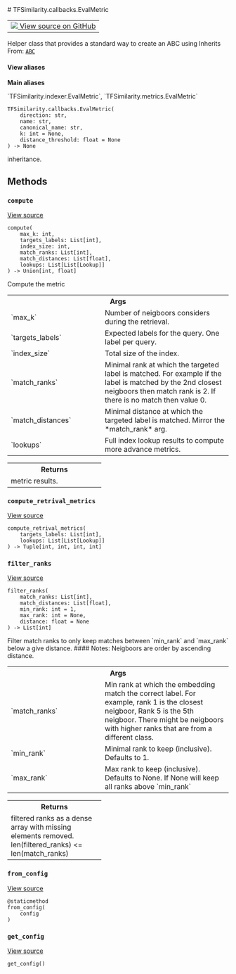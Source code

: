 
<div itemscope itemtype="http://developers.google.com/ReferenceObject">
<meta itemprop="name" content="TFSimilarity.callbacks.EvalMetric" />
<meta itemprop="path" content="Stable" />
<meta itemprop="property" content="__init__"/>
<meta itemprop="property" content="compute"/>
<meta itemprop="property" content="compute_retrival_metrics"/>
<meta itemprop="property" content="filter_ranks"/>
<meta itemprop="property" content="from_config"/>
<meta itemprop="property" content="get_config"/>
</div>
# TFSimilarity.callbacks.EvalMetric
<!-- Insert buttons and diff -->
<table class="tfo-notebook-buttons tfo-api nocontent" align="left">
<td>
  <a target="_blank" href="https://github.com/tensorflow/similarity/blob/main/tensorflow_similarity/metrics.py#L9-L157">
    <img src="https://www.tensorflow.org/images/GitHub-Mark-32px.png" />
    View source on GitHub
  </a>
</td>
</table>

Helper class that provides a standard way to create an ABC using
Inherits From: [`ABC`](../../TFSimilarity/distances/ABC.md)
<section class="expandable">
  <h4 class="showalways">View aliases</h4>
  <p>
<b>Main aliases</b>
<p>`TFSimilarity.indexer.EvalMetric`, `TFSimilarity.metrics.EvalMetric`</p>
</p>
</section>
<pre class="devsite-click-to-copy prettyprint lang-py tfo-signature-link">
<code>TFSimilarity.callbacks.EvalMetric(
    direction: str,
    name: str,
    canonical_name: str,
    k: int = None,
    distance_threshold: float = None
) -> None
</code></pre>

<!-- Placeholder for "Used in" -->
inheritance.
## Methods
<h3 id="compute"><code>compute</code></h3>
<a target="_blank" href="https://github.com/tensorflow/similarity/blob/main/tensorflow_similarity/metrics.py#L47-L74">View source</a>
<pre class="devsite-click-to-copy prettyprint lang-py tfo-signature-link">
<code>compute(
    max_k: int,
    targets_labels: List[int],
    index_size: int,
    match_ranks: List[int],
    match_distances: List[float],
    lookups: List[List[Lookup]]
) -> Union[int, float]
</code></pre>
Compute the metric

<!-- Tabular view -->
 <table class="responsive fixed orange">
<colgroup><col width="214px"><col></colgroup>
<tr><th colspan="2">Args</th></tr>
<tr>
<td>
`max_k`
</td>
<td>
Number of neigboors considers during the retrieval.
</td>
</tr><tr>
<td>
`targets_labels`
</td>
<td>
Expected labels for the query. One label per query.
</td>
</tr><tr>
<td>
`index_size`
</td>
<td>
Total size of the index.
</td>
</tr><tr>
<td>
`match_ranks`
</td>
<td>
Minimal rank at which the targeted label is matched.
For example if the label is matched by the 2nd closest neigboors
then match rank is 2. If there is no match then value 0.
</td>
</tr><tr>
<td>
`match_distances`
</td>
<td>
Minimal distance at which the targeted label is
matched. Mirror the *match_rank* arg.
</td>
</tr><tr>
<td>
`lookups`
</td>
<td>
Full index lookup results to compute more advance metrics.
</td>
</tr>
</table>

<!-- Tabular view -->
 <table class="responsive fixed orange">
<colgroup><col width="214px"><col></colgroup>
<tr><th colspan="2">Returns</th></tr>
<tr class="alt">
<td colspan="2">
metric results.
</td>
</tr>
</table>

<h3 id="compute_retrival_metrics"><code>compute_retrival_metrics</code></h3>
<a target="_blank" href="https://github.com/tensorflow/similarity/blob/main/tensorflow_similarity/metrics.py#L137-L157">View source</a>
<pre class="devsite-click-to-copy prettyprint lang-py tfo-signature-link">
<code>compute_retrival_metrics(
    targets_labels: List[int],
    lookups: List[List[Lookup]]
) -> Tuple[int, int, int, int]
</code></pre>


<h3 id="filter_ranks"><code>filter_ranks</code></h3>
<a target="_blank" href="https://github.com/tensorflow/similarity/blob/main/tensorflow_similarity/metrics.py#L89-L135">View source</a>
<pre class="devsite-click-to-copy prettyprint lang-py tfo-signature-link">
<code>filter_ranks(
    match_ranks: List[int],
    match_distances: List[float],
    min_rank: int = 1,
    max_rank: int = None,
    distance: float = None
) -> List[int]
</code></pre>
Filter match ranks to only keep matches between `min_rank`
and `max_rank` below a give distance.
#### Notes:
Neigboors are order by ascending distance.


<!-- Tabular view -->
 <table class="responsive fixed orange">
<colgroup><col width="214px"><col></colgroup>
<tr><th colspan="2">Args</th></tr>
<tr>
<td>
`match_ranks`
</td>
<td>
Min rank at which the embedding match the correct
label. For example, rank 1 is the closest neigboor,
Rank 5 is the 5th neigboor. There might be neigboors with
higher ranks that are from a different class.
</td>
</tr><tr>
<td>
`min_rank`
</td>
<td>
Minimal rank to keep (inclusive). Defaults to 1.
</td>
</tr><tr>
<td>
`max_rank`
</td>
<td>
Max rank to keep (inclusive). Defaults to None.
If None will keep all ranks above `min_rank`
</td>
</tr>
</table>

<!-- Tabular view -->
 <table class="responsive fixed orange">
<colgroup><col width="214px"><col></colgroup>
<tr><th colspan="2">Returns</th></tr>
<tr class="alt">
<td colspan="2">
filtered ranks as a dense array with missing elements
removed. len(filtered_ranks) <= len(match_ranks)
</td>
</tr>
</table>

<h3 id="from_config"><code>from_config</code></h3>
<a target="_blank" href="https://github.com/tensorflow/similarity/blob/main/tensorflow_similarity/metrics.py#L39-L45">View source</a>
<pre class="devsite-click-to-copy prettyprint lang-py tfo-signature-link">
<code>@staticmethod</code>
<code>from_config(
    config
)
</code></pre>


<h3 id="get_config"><code>get_config</code></h3>
<a target="_blank" href="https://github.com/tensorflow/similarity/blob/main/tensorflow_similarity/metrics.py#L30-L37">View source</a>
<pre class="devsite-click-to-copy prettyprint lang-py tfo-signature-link">
<code>get_config()
</code></pre>



